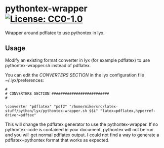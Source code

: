 pythontex-wrapper [![License: CC0-1.0](https://licensebuttons.net/l/zero/1.0/80x15.png)](http://creativecommons.org/publicdomain/zero/1.0/)
=================

Wrapper around pdflatex to use pythontex in lyx.

## Usage

Modify an existing format converter in lyx (for example pdflatex) to use pythontex-wrapper.sh instead of pdflatex.

You can edit the *CONVERTERS SECTION* in the lyx configuration file ~/.lyx/preferences:

    #
    # CONVERTERS SECTION ##########################
    #
    
    \converter "pdflatex" "pdf2" "/home/mike/src/latex-stuff/python/lyx/pythontex-wrapper.sh $$i" "latex=pdflatex,hyperref-driver=pdftex"

This will change the pdflatex generator to use the pythontex-wrapper. If no pythontex-code is contained in your document, pythontex will not be run and you will get normal pdflatex output. I could not find a way to generate a pdflatex+pythontex format that works as expected.
